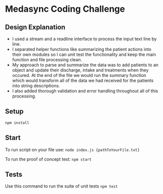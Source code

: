 # Medasync Coding Challenge

## Design Explanation

- I used a stream and a readline interface to process the input text line by line.  
- I separated helper functions like summarizing the patient actions into their own modules so I can unit test the functionality and keep the main function and file processing clean.
- My approach to parse and summarize the data was to add patients to an object and update their discharge, intake and treatments when they occured. At the end of the file we would run the summary function which would transform all of the data we had received for the patients into string descriptions.
- I also added thorough validation and error handling throughout all of this processing.

## Setup

`npm install`

## Start

To run script on your file use:
`node index.js {pathToYourFile.txt}`

To run the proof of concept test:
`npm start`

## Tests

Use this command to run the suite of unit tests
`npm test`
